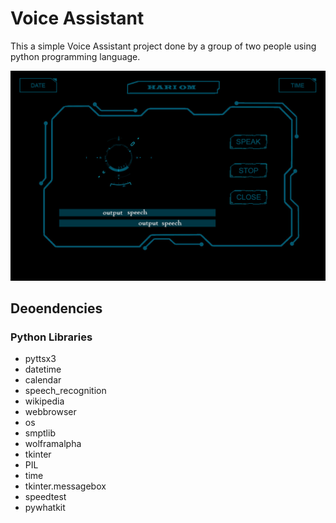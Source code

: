 # Voice Assistant
This a simple Voice Assistant project done by a group of two people using python programming language.

![preview](https://github.com/Sonu141/Voice-Assistant/blob/master/New%20folder/preview.jpg)

## Deoendencies
### Python Libraries
- pyttsx3
- datetime
- calendar
- speech_recognition
- wikipedia
- webbrowser
- os
- smptlib
- wolframalpha
- tkinter
- PIL
- time
- tkinter.messagebox
- speedtest
- pywhatkit
